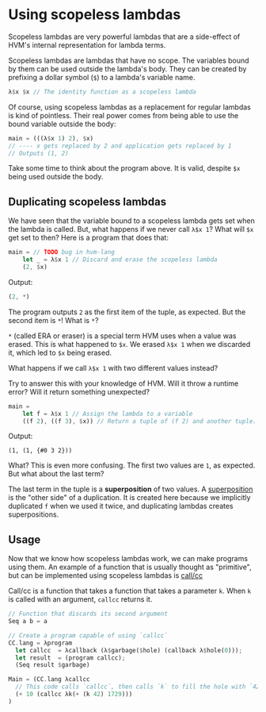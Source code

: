 # Using scopeless lambdas

Scopeless lambdas are very powerful lambdas that are a side-effect of HVM's internal representation for lambda terms.

Scopeless lambdas are lambdas that have no scope. The variables bound by them can be used outside the lambda's body. They can be created by prefixing a dollar symbol (`$`) to a lambda's variable name.

```rs
λ$x $x // The identity function as a scopeless lambda
```

Of course, using scopeless lambdas as a replacement for regular lambdas is kind of pointless. Their real power comes from being able to use the bound variable outside the body:

```rs
main = (((λ$x 1) 2), $x)
// ---- x gets replaced by 2 and application gets replaced by 1
// Outputs (1, 2)
```

Take some time to think about the program above. It is valid, despite `$x` being used outside the body.

## Duplicating scopeless lambdas

We have seen that the variable bound to a scopeless lambda gets set when the lambda is called. But, what happens if we never call `λ$x 1`? What will `$x` get set to then? Here is a program that does that:

```rs
main = // TODO bug in hvm-lang
	let _ = λ$x 1 // Discard and erase the scopeless lambda
	(2, $x)
```
Output:
```rs
(2, *)
```

The program outputs `2` as the first item of the tuple, as expected. But the second item is `*`! What is `*`?

`*` (called ERA or eraser) is a special term HVM uses when a value was erased. This is what happened to `$x`. We erased `λ$x 1` when we discarded it, which led to `$x` being erased.

What happens if we call `λ$x 1` with two different values instead? 

Try to answer this with your knowledge of HVM. Will it throw a runtime error? Will it return something unexpected?

```rs
main =
	let f = λ$x 1 // Assign the lambda to a variable
	((f 2), ((f 3), $x)) // Return a tuple of (f 2) and another tuple.
```
Output:
```
(1, (1, {#0 3 2}))
```

What? This is even more confusing. The first two values are `1`, as expected. But what about the last term?

The last term in the tuple is a **superposition** of two values. A [superposition](docs/dups-and-sups.md) is the "other side" of a duplication. It is created here because we implicitly duplicated `f` when we used it twice, and duplicating lambdas creates superpositions.

## Usage

Now that we know how scopeless lambdas work, we can make programs using them. An example of a function that is usually thought as "primitive", but can be implemented using scopeless lambdas is [call/cc](http://www.madore.org/~david/computers/callcc.html)

Call/cc is a function that takes a function that takes a parameter `k`. When `k` is called with an argument, `callcc` returns it.

```rs
// Function that discards its second argument
Seq a b = a

// Create a program capable of using `callcc`
CC.lang = λprogram
  let callcc  = λcallback (λ$garbage($hole) (callback λ$hole(0)));
  let result  = (program callcc);
  (Seq result $garbage)

Main = (CC.lang λcallcc 
  // This code calls `callcc`, then calls `k` to fill the hole with `42`. This means that the call to callcc returns `42`, and the program returns `52`. (+ (k 42) 1729) is garbage and is erased.
  (+ 10 (callcc λk(+ (k 42) 1729)))
)
```